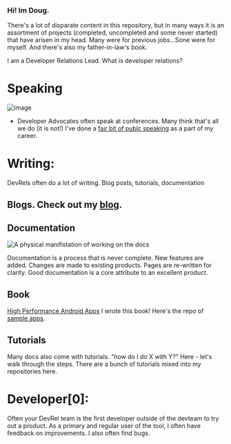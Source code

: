 ### Hi! Im Doug.

There's a lot of disparate content in this repository, but in many ways it is an assortment of projects (completed, uncompleted and some never started) that have arisen in my head.  Many were for previous jobs...Sone were for myself.  And there's also my father-in-law's book.

I am a Developer Relations Lead.  What is developer relations?


# Speaking
![image](https://github.com/dougsillars/dougsillars/assets/1514288/f92b60ba-6f9f-49d2-a116-ff78c02f9db5)

* Developer Advocates often speak at conferences.  Many think that's all we do (it is not!) I've done a [fair bit of publc speaking](https://speakofthedevrel.cloud/speaking) as a part of my career.

# Writing:

DevRels often do a lot of writing.  Blog posts, tutorials, documentation

## Blogs.  Check out my [blog](https://speakofthedevrel.cloud).

## Documentation
![A physical manifistation of working on the docs](https://github.com/dougsillars/dougsillars/assets/1514288/4e3c8d9c-71e9-4b4d-a8c1-eaeba14dd844)

Documentation is a process that is never complete. New features are added.  Changes are made to existing products.  Pages are re-written for clarity.  Good documentation is a core attribute to an excellent product.

## Book
[High Performance Android Apps](https://drive.google.com/file/d/0B9m5z_nQjKE2Vmp1WkwtQjlPVkU/view?usp=sharing&resourcekey=0-FTIvkdmwgF9IJgidyDCYlw)  I wrote this book!  Here's the repo of [sample apps](https://github.com/dougsillars/HighPerformanceAndroidApps).


## Tutorials

Many docs also come with tutorials. "how do I do X with Y?"  Here - let's walk through the steps.  There are a bunch of tutorials mixed into my repositories here.

# Developer[0]:  
Often your DevRel team is the first developer outside of the devteam to try out a product.  As a primary and regular user of the tool, I often have feedback on improvements.  I also often find bugs.  








<!--
**dougsillars/dougsillars** is a ✨ _special_ ✨ repository because its `README.md` (this file) appears on your GitHub profile.

Here are some ideas to get you started:

- 🔭 I’m currently working on ...
- 🌱 I’m currently learning ...
- 👯 I’m looking to collaborate on ...
- 🤔 I’m looking for help with ...
- 💬 Ask me about ...
- 📫 How to reach me: ...
- 😄 Pronouns: ...
- ⚡ Fun fact: ...
-->
